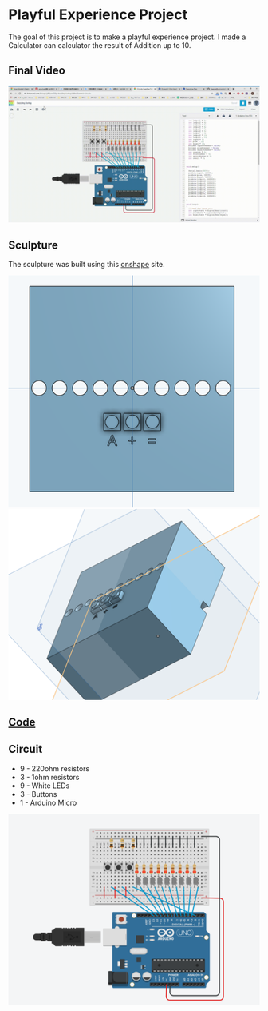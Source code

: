 # Playful Experience Project

The goal of this project is to make a playful experience project. I made a Calculator can calculator the result of Addition up to 10.

## Final Video

![Final Video](https://github.com/Zgpp/Zgpp.github.io/blob/master/cim542hw/images/playful.gif)

## Sculpture

The sculpture was built using this [onshape](https://cad.onshape.com/) site. 

![top view](https://github.com/Zgpp/Zgpp.github.io/blob/master/cim542hw/images/playful.png)
![3D view](https://github.com/Zgpp/Zgpp.github.io/blob/master/cim542hw/images/playful%20(2).png)

## [Code](https://github.com/Zgpp/Zgpp.github.io/blob/master/cim542hw/ino/playful.ino)

## Circuit

* 9 - 220ohm resistors
* 3 - 1ohm resistors
* 9 - White LEDs
* 3 - Buttons
* 1 - Arduino Micro

![General Circuit](https://github.com/Zgpp/Zgpp.github.io/blob/master/cim542hw/images/playful%20circuits.png)
